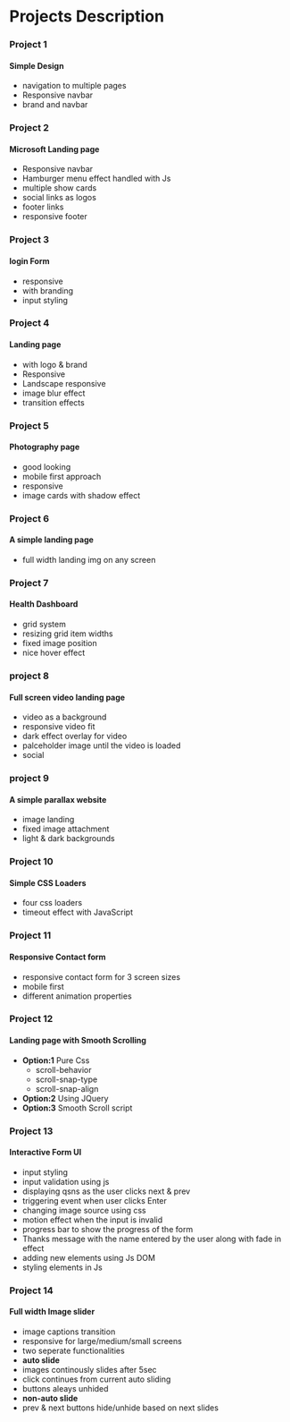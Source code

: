 # Projects Description

### Project 1
#### Simple Design
- navigation to multiple pages
- Responsive navbar
- brand and navbar

### Project 2
#### Microsoft Landing page
- Responsive navbar
- Hamburger menu effect handled with Js
- multiple show cards
- social links as logos
- footer links
- responsive footer

### Project 3
#### login Form
- responsive
- with branding
- input styling

### Project 4
#### Landing page
- with logo & brand
- Responsive
- Landscape responsive
- image blur effect
- transition effects

### Project 5
#### Photography page
- good looking
- mobile first approach
- responsive
- image cards with shadow effect

### Project 6
#### A simple landing page
- full width landing img on any screen

### Project 7
#### Health Dashboard
- grid system
- resizing grid item widths
- fixed image position
- nice hover effect

### project 8
#### Full screen video landing page
- video as a background
- responsive video fit
- dark effect overlay for video
- palceholder image until the video is loaded
- social

### project 9
#### A simple parallax website
- image landing
- fixed image attachment
- light & dark backgrounds

### Project 10
#### Simple CSS Loaders
- four css loaders
- timeout effect with JavaScript

### Project 11
#### Responsive Contact form
- responsive contact form for 3 screen sizes
- mobile first
- different animation properties

### Project 12
#### Landing page with Smooth Scrolling
- **Option:1** Pure Css
    - scroll-behavior
    - scroll-snap-type
    - scroll-snap-align
- **Option:2** Using JQuery
- **Option:3** Smooth Scroll script

### Project 13
#### Interactive Form UI
- input styling
- input validation using js
- displaying qsns as the user clicks next & prev
- triggering event when user clicks Enter
- changing image source using css
- motion effect when the input is invalid
- progress bar to show the progress of the form
- Thanks message with the name entered by  the user along with fade in effect
- adding new elements using Js DOM
- styling elements in Js

### Project 14
#### Full width Image slider
- image captions transition
- responsive for large/medium/small screens
- two seperate functionalities
- **auto slide**
- images continously slides after 5sec
- click continues from current auto sliding
- buttons aleays unhided
- **non-auto slide**
- prev & next buttons hide/unhide based on next slides